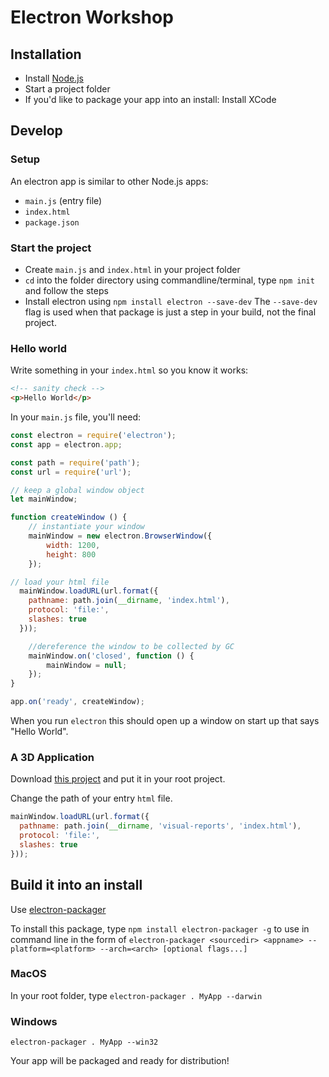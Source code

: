 # Electron Workshop


## Installation
- Install [Node.js](https://nodejs.org/)
- Start a project folder
- If you'd like to package your app into an install: Install XCode

## Develop

### Setup
An electron app is similar to other Node.js apps:
- `main.js` (entry file)
- `index.html`
- `package.json`

### Start the project
- Create `main.js` and `index.html` in your project folder
- `cd` into the folder directory using commandline/terminal, type `npm init` and follow the steps
- Install electron using `npm install electron --save-dev`
The `--save-dev` flag is used when that package is just a step in your build, not the final project.

### Hello world
Write something in your `index.html` so you know it works:
```html
<!-- sanity check -->
<p>Hello World</p>
```

In your `main.js` file, you'll need:
```javascript
const electron = require('electron');
const app = electron.app;

const path = require('path');
const url = require('url');

// keep a global window object
let mainWindow;

function createWindow () {
	// instantiate your window
	mainWindow = new electron.BrowserWindow({
		width: 1200,
		height: 800
	});

// load your html file
  mainWindow.loadURL(url.format({
    pathname: path.join(__dirname, 'index.html'),
    protocol: 'file:',
    slashes: true
  }));

	//dereference the window to be collected by GC
	mainWindow.on('closed', function () {
		mainWindow = null;
	});
}

app.on('ready', createWindow);
```

When you run `electron` this should open up a window on start up that says "Hello World".


### A 3D Application
Download [this project](https://github.com/shiya/electron-tutorial/raw/solution/electron-tutorial-solution/visual-reports.zip) and put it in your root project.

Change the path of your entry `html` file.

```javascript
mainWindow.loadURL(url.format({
  pathname: path.join(__dirname, 'visual-reports', 'index.html'),
  protocol: 'file:',
  slashes: true
}));
```

## Build it into an install

Use [electron-packager](https://github.com/electron-userland/electron-packager)

To install this package, type `npm install electron-packager -g` to use in command line in the form of `electron-packager <sourcedir> <appname> --platform=<platform> --arch=<arch> [optional flags...]`

### MacOS
In your root folder, type `electron-packager . MyApp --darwin`

### Windows
`electron-packager . MyApp --win32`

Your app will be packaged and ready for distribution!
